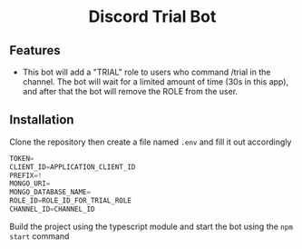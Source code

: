 <h1 style="text-align:center;">Discord Trial Bot</h1>

## Features

* This bot will add a "TRIAL" role to users who command /trial in the channel. The bot will wait for a limited amount of time (30s in this app), and after that the bot will remove the ROLE from the user.

## Installation

Clone the repository then create a file named `.env` and fill it out accordingly

```js
TOKEN=
CLIENT_ID=APPLICATION_CLIENT_ID
PREFIX=!
MONGO_URI=
MONGO_DATABASE_NAME=
ROLE_ID=ROLE_ID_FOR_TRIAL_ROLE
CHANNEL_ID=CHANNEL_ID
```

Build the project using the typescript module and start the bot using the `npm start` command
